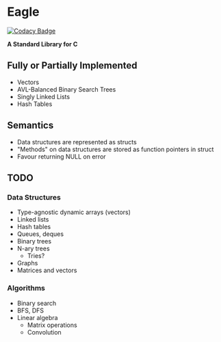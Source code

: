 # Eagle

[![Codacy Badge](https://api.codacy.com/project/badge/Grade/badc3452ea2843b09ca0f2ff9cd74ca0)](https://app.codacy.com/gh/kai-patel/eagle?utm_source=github.com&utm_medium=referral&utm_content=kai-patel/eagle&utm_campaign=Badge_Grade_Settings)

**A Standard Library for C**

## Fully or Partially Implemented

- Vectors
- AVL-Balanced Binary Search Trees
- Singly Linked Lists
- Hash Tables

## Semantics

- Data structures are represented as structs
- "Methods" on data structures are stored as function pointers in struct
- Favour returning NULL on error

## TODO

### Data Structures

- Type-agnostic dynamic arrays (vectors)
- Linked lists
- Hash tables
- Queues, deques
- Binary trees
- N-ary trees
    - Tries?
- Graphs
- Matrices and vectors

### Algorithms

- Binary search
- BFS, DFS
- Linear algebra
    - Matrix operations
    - Convolution

